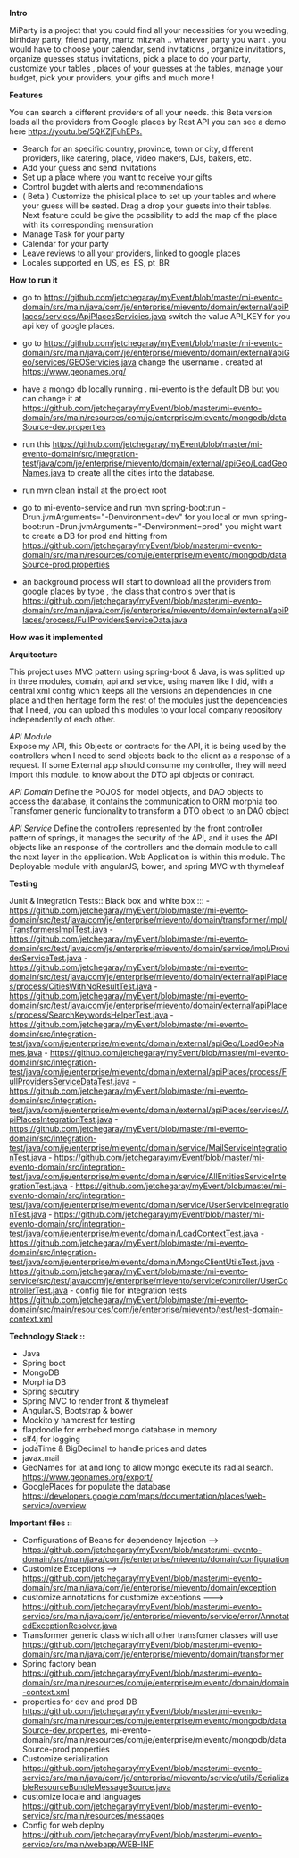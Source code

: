 **Intro**

MiParty is a project that you could find all your necessities for you weeding, birthday party, friend party, martz mitzvah ..  whatever party you want . you would have to choose your calendar, send invitations , organize invitations, organize guesses status invitations, pick a place to do your party, customize your tables , places of your guesses at the tables, manage your budget, pick your providers, your gifts and much more !


**Features**

You can search a different providers of all your needs. this Beta version loads all the providers from Google places by Rest API 
you can see a demo here [ https://youtu.be/5QKZjFuhEPs. ](https://www.youtube.com/watch?v=5QKZjFuhEPs)

   - Search for an specific country, province, town or city, different providers, like catering, place, video makers, DJs, bakers, etc. 
   - Add your guess and send invitations
   - Set up a place where you want to receive your gifts
   - Control bugdet with alerts and recommendations
   - ( Beta ) Customize the phisical place to set up your tables and where your guess will be seated. Drag a drop your guests into their tables. Next feature could be give the possibility to add the map of the place with its corresponding mensuration  
   - Manage Task for your party
   - Calendar for your party
   - Leave reviews to all your providers, linked to google places
   - Locales supported en_US, es_ES, pt_BR


**How to run it** 

   -  go to https://github.com/jetchegaray/myEvent/blob/master/mi-evento-domain/src/main/java/com/je/enterprise/mievento/domain/external/apiPlaces/services/ApiPlacesServicies.java
   switch the value API_KEY for you api key of google places.
   
   - go to https://github.com/jetchegaray/myEvent/blob/master/mi-evento-domain/src/main/java/com/je/enterprise/mievento/domain/external/apiGeo/services/GEOServicies.java
    change the username . created at https://www.geonames.org/ 

   - have a mongo db locally running . mi-evento is the default DB but you can change it at 
   https://github.com/jetchegaray/myEvent/blob/master/mi-evento-domain/src/main/resources/com/je/enterprise/mievento/mongodb/dataSource-dev.properties

   - run this https://github.com/jetchegaray/myEvent/blob/master/mi-evento-domain/src/integration-test/java/com/je/enterprise/mievento/domain/external/apiGeo/LoadGeoNames.java
    to create all the cities into the database. 

   - run mvn clean install at the project root 

   - go to mi-evento-service and run mvn spring-boot:run -Drun.jvmArguments="-Denvironment=dev"  for you local or 
    mvn spring-boot:run -Drun.jvmArguments="-Denvironment=prod" you might want to create a DB for prod and hitting from
    https://github.com/jetchegaray/myEvent/blob/master/mi-evento-domain/src/main/resources/com/je/enterprise/mievento/mongodb/dataSource-prod.properties
    
   - an background process will start to download all the providers from google places by type , the class that controls over that is https://github.com/jetchegaray/myEvent/blob/master/mi-evento-domain/src/main/java/com/je/enterprise/mievento/domain/external/apiPlaces/process/FullProvidersServiceData.java

    
**How was it implemented**

**Arquitecture**

This project uses MVC pattern using spring-boot & Java, is was splitted up in three modules, domain, api and service, using maven like I did, with a central xml config which keeps all the versions an dependencies in one place and then heritage form the rest of the modules just the dependencies that I need, you can upload this modules to your local company repository independently of each other. 

*API Module*  
Expose my API, this Objects or contracts for the API, it is being used by the controllers when I need to send objects back to the client as a response of a request. If some External app should consume my controller, they will need import this module. to know about the DTO api objects or contract. 

*API Domain*
Define the POJOS for model objects, and DAO objects to access the database, it contains the communication to ORM morphia too. Transfomer generic funcionality to transform a DTO object to an DAO object 

*API Service*
Define the controllers represented by the front controller pattern of springs, it manages the security of the API, and it uses the API objects like an response of the controllers and the domain module to call the next layer in the application. 
Web Application is within this module. The Deployable module with angularJS, bower, and spring MVC with thymeleaf

**Testing**

   Junit & Integration Tests::
      Black box and white box :::
      -  https://github.com/jetchegaray/myEvent/blob/master/mi-evento-domain/src/test/java/com/je/enterprise/mievento/domain/transformer/impl/TransformersImplTest.java
      -  https://github.com/jetchegaray/myEvent/blob/master/mi-evento-domain/src/test/java/com/je/enterprise/mievento/domain/service/impl/ProviderServiceTest.java
      -  https://github.com/jetchegaray/myEvent/blob/master/mi-evento-domain/src/test/java/com/je/enterprise/mievento/domain/external/apiPlaces/process/CitiesWithNoResultTest.java
      -  https://github.com/jetchegaray/myEvent/blob/master/mi-evento-domain/src/test/java/com/je/enterprise/mievento/domain/external/apiPlaces/process/SearchKeywordsHelperTest.java
      -  https://github.com/jetchegaray/myEvent/blob/master/mi-evento-domain/src/integration-test/java/com/je/enterprise/mievento/domain/external/apiGeo/LoadGeoNames.java
      -  https://github.com/jetchegaray/myEvent/blob/master/mi-evento-domain/src/integration-test/java/com/je/enterprise/mievento/domain/external/apiPlaces/process/FullProvidersServiceDataTest.java
      -  https://github.com/jetchegaray/myEvent/blob/master/mi-evento-domain/src/integration-test/java/com/je/enterprise/mievento/domain/external/apiPlaces/services/ApiPlacesIntegrationTest.java
      -  https://github.com/jetchegaray/myEvent/blob/master/mi-evento-domain/src/integration-test/java/com/je/enterprise/mievento/domain/service/MailServiceIntegrationTest.java
      -  https://github.com/jetchegaray/myEvent/blob/master/mi-evento-domain/src/integration-test/java/com/je/enterprise/mievento/domain/service/AllEntitiesServiceIntegrationTest.java
      -  https://github.com/jetchegaray/myEvent/blob/master/mi-evento-domain/src/integration-test/java/com/je/enterprise/mievento/domain/service/UserServiceIntegrationTest.java
      -  https://github.com/jetchegaray/myEvent/blob/master/mi-evento-domain/src/integration-test/java/com/je/enterprise/mievento/domain/LoadContextTest.java
      -  https://github.com/jetchegaray/myEvent/blob/master/mi-evento-domain/src/integration-test/java/com/je/enterprise/mievento/domain/MongoClientUtilsTest.java 
      - https://github.com/jetchegaray/myEvent/blob/master/mi-evento-service/src/test/java/com/je/enterprise/mievento/service/controller/UserControllerTest.java
      - config file for integration tests  https://github.com/jetchegaray/myEvent/blob/master/mi-evento-domain/src/main/resources/com/je/enterprise/mievento/test/test-domain-context.xml 
         
         
       
**Technology Stack ::** 

   - Java 
   - Spring boot 
   - MongoDB
   - Morphia DB
   - Spring secutiry
   - Spring MVC to render front & thymeleaf
   - AngularJS, Bootstrap & bower
   - Mockito y hamcrest for testing
   - flapdoodle for embebed mongo database in memory
   - slf4j for logging 
   - jodaTime & BigDecimal to handle prices and dates
   - javax.mail 
   - GeoNames for lat and long to allow mongo execute its radial search. https://www.geonames.org/export/ 
   - GooglePlaces for populate the database https://developers.google.com/maps/documentation/places/web-service/overview  

**Important files ::**
   - Configurations of Beans for dependency Injection -->  https://github.com/jetchegaray/myEvent/blob/master/mi-evento-domain/src/main/java/com/je/enterprise/mievento/domain/configuration 
   - Customize Exceptions -->  https://github.com/jetchegaray/myEvent/blob/master/mi-evento-domain/src/main/java/com/je/enterprise/mievento/domain/exception
   - customize annotations for customize exceptions  --->  https://github.com/jetchegaray/myEvent/blob/master/mi-evento-service/src/main/java/com/je/enterprise/mievento/service/error/AnnotatedExceptionResolver.java 
   - Transformer generic class which all other transfomer classes will use https://github.com/jetchegaray/myEvent/blob/master/mi-evento-domain/src/main/java/com/je/enterprise/mievento/domain/transformer
   - Spring factory bean  https://github.com/jetchegaray/myEvent/blob/master/mi-evento-domain/src/main/resources/com/je/enterprise/mievento/domain/domain-context.xml 
   - properties for dev and prod DB  https://github.com/jetchegaray/myEvent/blob/master/mi-evento-domain/src/main/resources/com/je/enterprise/mievento/mongodb/dataSource-dev.properties, mi-evento-domain/src/main/resources/com/je/enterprise/mievento/mongodb/dataSource-prod.properties
   - Customize serialization  https://github.com/jetchegaray/myEvent/blob/master/mi-evento-service/src/main/java/com/je/enterprise/mievento/service/utils/SerializableResourceBundleMessageSource.java
   - customize locale and languages  https://github.com/jetchegaray/myEvent/blob/master/mi-evento-service/src/main/resources/messages
   - Config for web deploy  https://github.com/jetchegaray/myEvent/blob/master/mi-evento-service/src/main/webapp/WEB-INF
  
